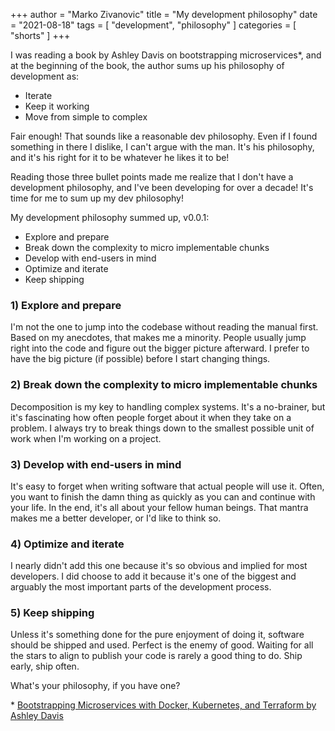 +++
author = "Marko Zivanovic"
title = "My development philosophy"
date = "2021-08-18"
tags = [
    "development", "philosophy"
]
categories = [
    "shorts"
]
+++

I was reading a book by Ashley Davis on bootstrapping microservices*, and at the beginning of the book, the author sums up his philosophy of development as:

- Iterate
- Keep it working
- Move from simple to complex

Fair enough! That sounds like a reasonable dev philosophy. Even if I found something in there I dislike, I can't argue with the man. It's his philosophy, and it's his right for it to be whatever he likes it to be!

Reading those three bullet points made me realize that I don't have a development philosophy, and I've been developing for over a decade! It's time for me to sum up my dev philosophy!

My development philosophy summed up, v0.0.1:

- Explore and prepare
- Break down the complexity to micro implementable chunks
- Develop with end-users in mind
- Optimize and iterate
- Keep shipping

### 1) Explore and prepare

I'm not the one to jump into the codebase without reading the manual first. Based on my anecdotes, that makes me a minority. People usually jump right into the code and figure out the bigger picture afterward. I prefer to have the big picture (if possible) before I start changing things.

### 2) Break down the complexity to micro implementable chunks

Decomposition is my key to handling complex systems. It's a no-brainer, but it's fascinating how often people forget about it when they take on a problem. I always try to break things down to the smallest possible unit of work when I'm working on a project.

### 3) Develop with end-users in mind

It's easy to forget when writing software that actual people will use it. Often, you want to finish the damn thing as quickly as you can and continue with your life. In the end, it's all about your fellow human beings. That mantra makes me a better developer, or I'd like to think so.

### 4) Optimize and iterate

I nearly didn't add this one because it's so obvious and implied for most developers. I did choose to add it because it's one of the biggest and arguably the most important parts of the development process.

### 5) Keep shipping

Unless it's something done for the pure enjoyment of doing it, software should be shipped and used. Perfect is the enemy of good. Waiting for all the stars to align to publish your code is rarely a good thing to do. Ship early, ship often.

What's your philosophy, if you have one?

\* <a href="https://www.manning.com/books/bootstrapping-microservices-with-docker-kubernetes-and-terraform" target="_blank">Bootstrapping Microservices with Docker, Kubernetes, and Terraform by Ashley Davis</a>